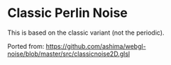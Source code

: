 # Classic Perlin Noise

This is based on the classic variant (not the periodic).

Ported from: https://github.com/ashima/webgl-noise/blob/master/src/classicnoise2D.glsl
